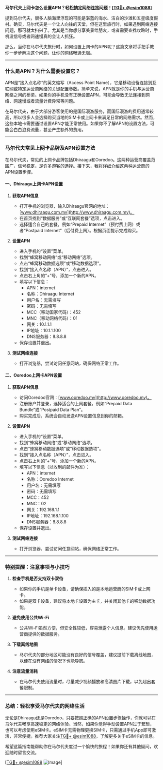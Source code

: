 **马尔代夫上网卡怎么设置APN？轻松搞定网络连接问题！[[TG💪+ @esim1088](https://t.me/s/esim1088)]**

提到马尔代夫，很多人脑海里浮现的可能是湛蓝的海水、洁白的沙滩和五星级度假村。确实，马尔代夫是一个让人向往的天堂，但在这里旅行时，如果遇到网络连接问题，那可就太扫兴了。尤其是当你想分享美景给朋友，或者需要查找攻略时，手机没信号或者网速慢真的会让人抓狂。

那么，当你在马尔代夫旅行时，如何设置上网卡的APN呢？这篇文章将手把手教你一步步解决这个问题，让你的网络畅通无阻。

---

### **什么是APN？为什么需要设置它？**

APN是“接入点名称”的英文缩写（Access Point Name），它是移动设备连接到互联网或特定运营商网络的关键配置参数。简单来说，APN就是你的手机与运营商网络之间的桥梁。如果你的手机没有正确设置APN，可能会导致无法连接到网络、网速慢或者流量计费异常等问题。

在马尔代夫，由于大部分游客使用的是国际漫游服务，而国际漫游的费用通常较高，所以很多人会选择购买当地的SIM卡或上网卡来满足日常的网络需求。然而，这些本地卡需要通过设置APN才能正常使用。如果你不了解APN的设置方法，可能会白白浪费流量，甚至产生额外的费用。

---

### **马尔代夫常见上网卡品牌及APN设置方法**

在马尔代夫，常见的上网卡品牌包括Dhiraagu和Ooredoo。这两种运营商覆盖范围广，信号稳定，是许多游客的选择。接下来，我将详细介绍这两种运营商的APN设置步骤。

#### **一、Dhiraagu上网卡APN设置**

1. **获取APN信息**
   - 打开手机的浏览器，输入Dhiraagu官网的地址：[www.dhiraagu.com.mv](http://www.dhiraagu.com.mv)。
   - 在首页找到“数据服务”或“互联网套餐”选项，点击进入。
   - 选择适合自己的套餐，例如“Prepaid Internet”（预付费上网）或者“Postpaid Internet”（后付费上网）。根据页面提示完成购买。

2. **设置APN**
   - 进入手机的“设置”菜单。
   - 找到“蜂窝移动网络”或“移动网络”选项。
   - 点击“蜂窝移动数据选项”或“移动数据选项”。
   - 找到“接入点名称（APN）”，点击进入。
   - 点击右上角的“+”号，添加一个新的APN。
   - 填写以下信息：
     - APN：internet
     - 名称：Dhiraagu Internet
     - 用户名：无需填写
     - 密码：无需填写
     - MCC（移动国家代码）：452
     - MNC（移动网络代码）：01
     - 网关：10.1.1.1
     - IP地址：10.1.1.100
     - DNS服务器：8.8.8.8
   - 保存设置并退出。

3. **测试网络连接**
   - 打开浏览器，尝试访问任意网站，确保网络正常工作。

#### **二、Ooredoo上网卡APN设置**

1. **获取APN信息**
   - 访问Ooredoo官网：[www.ooredoo.mv](http://www.ooredoo.mv)。
   - 注册账户并登录，选择适合的上网套餐，例如“Prepaid Data Bundle”或“Postpaid Data Plan”。
   - 购买完成后，系统会自动发送APN设置信息到你的邮箱。

2. **设置APN**
   - 进入手机的“设置”菜单。
   - 找到“蜂窝移动网络”或“移动网络”选项。
   - 点击“蜂窝移动数据选项”或“移动数据选项”。
   - 找到“接入点名称（APN）”，点击进入。
   - 点击右上角的“+”号，添加一个新的APN。
   - 填写以下信息（以收到的邮件为准）：
     - APN：internet
     - 名称：Ooredoo Internet
     - 用户名：无需填写
     - 密码：无需填写
     - MCC：452
     - MNC：02
     - 网关：192.168.1.1
     - IP地址：192.168.1.100
     - DNS服务器：8.8.8.8
   - 保存设置并退出。

3. **测试网络连接**
   - 打开浏览器，尝试访问任意网站，确保网络正常工作。

---

### **特别提醒：注意事项与小技巧**

1. **检查手机是否支持双卡双待**
   - 如果你的手机是单卡设备，请确保插入的是本地运营商的SIM卡或上网卡。
   - 如果是双卡设备，建议将本地卡设置为主卡，并关闭其他卡的移动数据功能。

2. **避免使用公共Wi-Fi**
   - 公共Wi-Fi虽然方便，但安全性较低，容易泄露个人信息。建议优先使用运营商提供的数据服务。

3. **下载离线地图**
   - 马尔代夫的部分地区可能没有良好的信号覆盖，建议提前下载离线地图，以便在没有网络的情况下也能导航。

4. **注意流量消耗**
   - 在马尔代夫使用流量时，尽量减少视频播放和高清图片下载，以免超出套餐限制。

---

### **总结：轻松享受马尔代夫的网络生活**

无论是Dhiraagu还是Ooredoo，只要按照正确的APN设置步骤操作，你就可以在马尔代夫畅享高速稳定的网络体验。当然，如果你觉得手动设置APN过于繁琐，也可以考虑使用eSIM卡。eSIM卡无需物理更换SIM卡，只需通过手机App即可激活，非常便捷。推荐大家关注[TG💪+ @esim1088](https://t.me/s/esim1088)，了解更多关于eSIM卡的信息。

希望这篇指南能帮助你在马尔代夫度过一个愉快的旅程！如果你还有其他疑问，欢迎随时留言交流。

[[TG💪+ @esim1088](https://t.me/s/esim1088) ![Image](https://i.postimg.cc/4NQfJmqS/Snipaste-2025-05-13-00-14-12.png)]